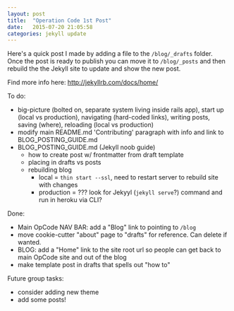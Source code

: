 ```yaml
---
layout: post
title:  "Operation Code 1st Post"
date:   2015-07-20 21:05:58
categories: jekyll update
---
```

Here's a quick post I made by adding a file to the `/blog/_drafts` folder. Once the post is ready to publish you can move it to `/blog/_posts` and then rebuild the the Jekyll site to update and show the new post.

Find more info here: http://jekyllrb.com/docs/home/

To do:
- big-picture (bolted on, separate system living inside rails app), start up (local vs production), navigating (hard-coded links), writing posts, saving (where), reloading (local vs production)
- modify main README.md 'Contributing' paragraph with info and link to BLOG_POSTING_GUIDE.md  
- BLOG_POSTING_GUIDE.md (Jekyll noob guide)  
  - how to create post w/ frontmatter from draft template  
  - placing in drafts vs posts  
  - rebuilding blog  
    - local = `thin start --ssl`, need to restart server to rebuild site with changes  
    - production = ??? look for Jekyyl (`jekyll serve`?) command and run in heroku via CLI?  

Done:
- Main OpCode NAV BAR: add a "Blog" link to pointing to `/blog`
- move cookie-cutter "about" page to "drafts" for reference. Can delete if wanted.
- BLOG: add a "Home" link to the site root url so people can get back to main OpCode site and out of the blog  
- make template post in drafts that spells out "how to"  

Future group tasks:
- consider adding new theme
- add some posts!
